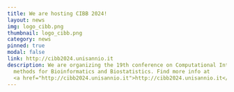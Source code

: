 ```yaml
---
title: We are hosting CIBB 2024!
layout: news
img: logo_cibb.png
thumbnail: logo_cibb.png
category: news
pinned: true
modal: false
link: http://cibb2024.unisannio.it
description: We are organizing the 19th conference on Computational Intelligence
  methods for Bioinformatics and Biostatistics. Find more info at
  <a href="http://cibb2024.unisannio.it">http://cibb2024.unisannio.it</a>!
---
```

